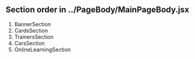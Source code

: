 ## Section order in ../PageBody/MainPageBody.jsx

1. BannerSection
2. CardsSection
3. TrainersSection
4. CarsSection
5. OnlineLearningSection
